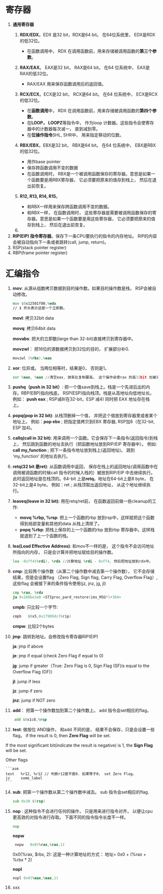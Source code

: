 
# 寄存器

1. **通用寄存器**
	1. **RDX/EDX**。EDX 是32 bit，RDX是64 bit。 在64位系统里， EDX是RDX的低32位。
	    - 在函数调用中， RDX 在调用函数前，用来存储被调用函数的**第三个参数**。
	2. **RAX/EAX**。 EAX是32 bit， RAX是64 bit。 在64 位系统中， EAX是RAX的低32位。
		- RAX/EAX 用来保存函数调用后的返回值。
	4. **RCX/ECX**。ECX是32 bit， RCX是64 bit。 在64 位系统中， ECX是RCX的低32位。
		- 在**函数调用**中， RDX 在调用函数前，用来存储被调用函数的**第四个参数**。
		- 在**LOOP， LOOPZ**等指令中， 作为loop 计数器。这些指令会使寄存器中的计数器每次减一， 直到减到零。
		- 在**位操作指令**SHL, SHR中， 用来指定移动的位数。

	5. **RBX/EBX**。EBX是32 bit， RBX是64 bit。 在64 位系统中， EBX是RBX的低32位。
		- 用作base pointer
		- 保存跨函数调用不变的数据
		- 在函数调用时， RBX是一个被调用函数保存的寄存器。意思是如果一个函数要是用RBX寄存器， 它必须要把原来的值存到栈上， 然后在退出前恢复。
	6. **R12, R13, R14, R15**。
		- 和RBX一样用来保存跨函数调用不变的数据。
		- 和RBX一样， 在函数调用时， 这些寄存器是需要被调用函数保存的寄存器。意思是如果一个函数要是用这些寄存器， 它必须要把原来的值存到栈上， 然后在退出前恢复。
	7. 
2. **RIP(EIP) 指令寄存器**。保存下一条CPU要执行的指令的内存地址。
	RIP的内容会被自动指向下一条或者跳转(call, jump, return)。
4. RSP(stack pointer register)
5. RBP(frame pointer register)

# 汇编指令
 1. **mov**: 从源从组数拷贝数据到目的操作数。如果目的操作数是栈， RSP会被自动修改。
	```asm
	mov $0x12501f00,%edx
	// $ 开头表示这是一个立即数。	
	```
	**movl**: 拷贝32bit data
	
	**movq**: 拷贝64bit data
	
	**movabs**: 把大的立即数(large than 32-bit)直接拷贝到寄存器中。

	**movzwl**： 把16位的源数据拷贝到32位的目的， 扩展部分补0.
	```asm
	movzwl (%rbx),%eax
	```
	
 2. **xor**: 位异或。 当两位相等时，结果是0， 否则是1。
	```asm
	xor %eax, %eax //清空eax, 效率比复制要高。 这个操作会使rax 的高32bit 也被清零。
	```
	
 3.  **pushq（push in 32 bit）**: 把一个值save到栈上。栈是一个先进后出的内存。RBP(EBP)指向栈底， RSP(ESP)指向栈顶。栈是从高地址向低地址长。 例如：  **push eax**  ; RSP减8(在32-bit，ESP 减4) 同时把 EAX 地址存在栈上。
 
 4.  **popq(pop in 32 bit)**: 从栈顶删掉一个值， 并把这个值放到寄存器里或者某个地址上。 例如：**pop ebx**  ; 把指定值拷贝到EBX 寄存器, RSP加8（在32-bit, ESP 加4)。
 
5.  **callq(call in 32 bit)**: 用来调用一个函数。它会保存下一条指令(返回指令)到栈上， 然后跳到函数的地址去执行（把函数地址放到RIP/EIP 寄存器中）。 例如:  **call my_function**  ; 把下一条指令地址放到栈上(返回地址)。 跳到 'my_function' 的地址去执行。

6.  **retq(32 bit 是ret)**: 从函数调用中返回， 保存在栈上的返回地址(调用函数中在调用被调函数的时候call 指令的时候入栈的）被放到RIP/EIP 中去继续执行。此时返回地址是在栈顶的。64-bit 上是**retq**。地址在64-bit上是8 byte， 在32-bit上是4 byte。 例如：ret ; 从栈顶取出返回地址， 从这个地址继续执行。

7. **leaveq(leave in 32 bit)**: 用在retq/ret前， 在函数返回前做一些cleanup的工作:
	- **movq %rbp, %rsp**: 把上一个函数的rbp 放到rsp中，这样就把这个函数得到局部变量和其他的data 从栈上清除了。
	- **popq %rbp**: 把栈上保存的上一个函数的rbp 放到rbp 寄存器中。这样栈就退到了上一个函数的栈。

8. **lea(Load Effective Address)**:  和mov不一样的是， 这个指令不会访问地址所指向的内存， 只是会计算并把地址赋给目的操作数。
	```asm
	lea -0xff4(%rdi), %rdx //计算地址 %rdi - 0xff4, 然后把地址放到rdx中。
	``` 
	
9. **cmp**: 比较两个操作数（从第二个操作数中减去第一个操作数）， 它不会存储结果，但是会设置flag （Zero Flag, Sign flag, Carry Flag, Overflow Flag）, 这些flag 会被接下来的条件指令使用(jz, jnz, jg, jl)
	```asm
	cmp %rax, %rdx
	ja 0x108be3a0 <STIproc_pard_restore(ims_MSG*)+304> 
	```
	
	**cmpb**: 只比较一个字节:
	```asm	
	cmpb   $0x5,0x17909dc(%rip)
	```
	
	**cmpw**: 比较2个bytes
	
10.  **jmp**: 跳转到地址。会修改指令寄存器RIP(EIP)

	  **ja**: jmp if above
	  
	  **je**: jmp if equal (check Zero Flag if equal to 0)
	  
	  **jg**: jump if greater（True: Zero Flag is 0, Sign Flag (SF)is equal to the Overflow Flag (OF)）
	  
	  **jl**: jump if less
	  
	  **jz**: jump if zero
	  
	  **jnz**: jump if NOT zero
	  
12.  **add**： 把第一个操作数加到第二个操作数上。 add 指令会set相应的flag。

```asm
	add $0x1c8,%rsp
```
	
12. **test**: 做按位 AND操作， 和add 不同的是， 结果不会保存，只是会设置一些flag。
if the result is 0, then **Zero Flag** will be set.

If the most significant bit(indicate the result is negative)  is 1, the **Sign Flag** will be set.

Other flags

	```asm
	test   %r12, %r12 // 判断r12是不是0. 如果等于0， set Zero Flag。
	jz     some_label
	```
14. **sub**: 把第一个操作数从第二个操作数中减去。 sub 指令会set相应的flag.
	```asm
	sub 0x30 $(rsp)
	``` 
15. **nop** : 这种指令不会进行任何的操作， 只是用来进行指令对齐， 以便让cpu 更高效的对指令进行存取。 下面不同的指令指令长度不一样。
	```asm
	nop
	```

	  **nopw**
	  ```asm
	   nopw   0x0(%rax,%rax,1)
	```
	0x0(%rax, $rbx, 2): 这是一种计算地址的方式： 地址= 0x0 + (%rax + %rbx * 2)
	  
	  **nopl**
	  ```asm
	nopl 0x0(%eax,%eax,1)
	  ```
16. xxx
<!--stackedit_data:
eyJoaXN0b3J5IjpbLTIxNDA0NjMwNTcsLTQ2NTIxMzY5Miw0Mj
A0OTIxMjcsLTg2MjkyOTA1Miw5ODM4NjM1NDEsMTk3NzE3OTk4
Nyw1OTE0Mzk0ODUsLTEwMTUyNjcxODcsLTExNDUzNDAzMzksLT
E4NTU0OTQxNDksNDQ1MjQwNDI4LC0xMTIzNDQ1NjIxLC0xMTgx
MDk1NTEsLTIwNDg3NDQ5OTcsMTk5NDgwNjg0Myw1MzA2NTYxOC
wxNzYzNDQ0OTE1LDk1MzUxODM2Nyw5ODY2MDkzOTUsLTkzNjEz
MTc1Nl19
-->